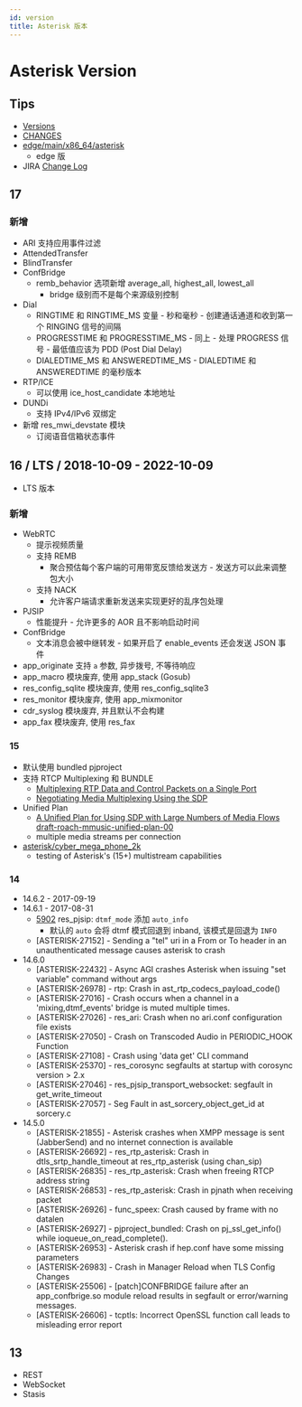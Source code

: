 ```yaml
---
id: version
title: Asterisk 版本
---
```


# Asterisk Version

## Tips
* [Versions](https://wiki.asterisk.org/wiki/display/AST/Asterisk+Versions)
* [CHANGES](https://github.com/asterisk/asterisk/blob/master/CHANGES)
* [edge/main/x86_64/asterisk](https://pkgs.alpinelinux.org/package/edge/main/x86_64/asterisk)
  * edge 版
* JIRA [Change Log](https://issues.asterisk.org/jira/browse/ASTERISK/?selectedTab=com.atlassian.jira.jira-projects-plugin:changelog-panel)

## 17
### 新增
* ARI 支持应用事件过滤
* AttendedTransfer
* BlindTransfer
* ConfBridge
  * remb_behavior 选项新增 average_all, highest_all, lowest_all
    * bridge 级别而不是每个来源级别控制
* Dial
  * RINGTIME 和 RINGTIME_MS 变量 - 秒和毫秒 - 创建通话通道和收到第一个 RINGING 信号的间隔
  * PROGRESSTIME 和 PROGRESSTIME_MS - 同上 - 处理 PROGRESS 信号 - 最低值应该为 PDD (Post Dial Delay)
  * DIALEDTIME_MS 和 ANSWEREDTIME_MS - DIALEDTIME 和 ANSWEREDTIME 的毫秒版本
* RTP/ICE
  * 可以使用 ice_host_candidate 本地地址
* DUNDi
  * 支持 IPv4/IPv6 双绑定
* 新增 res_mwi_devstate 模块
  * 订阅语音信箱状态事件

## 16 / LTS / 2018-10-09 - 2022-10-09
* LTS 版本

### 新增
* WebRTC
  * 提示视频质量
  * 支持 REMB
    * 聚合预估每个客户端的可用带宽反馈给发送方 - 发送方可以此来调整包大小
  * 支持 NACK
    * 允许客户端请求重新发送来实现更好的乱序包处理
* PJSIP
  * 性能提升 - 允许更多的 AOR 且不影响启动时间
* ConfBridge
  * 文本消息会被中继转发 - 如果开启了 enable_events 还会发送 JSON 事件
* app_originate 支持 `a` 参数, 异步拨号, 不等待响应
* app_macro 模块废弃, 使用 app_stack (Gosub)
* res_config_sqlite 模块废弃, 使用 res_config_sqlite3
* res_monitor 模块废弃, 使用 app_mixmonitor
* cdr_syslog 模块废弃, 并且默认不会构建
* app_fax 模块废弃, 使用 res_fax


### 15
* 默认使用 bundled pjproject
* 支持 RTCP Multiplexing 和 BUNDLE
  * [Multiplexing RTP Data and Control Packets on a Single Port](https://tools.ietf.org/html/rfc5761)
  * [Negotiating Media Multiplexing Using the SDP](https://datatracker.ietf.org/doc/draft-ietf-mmusic-sdp-bundle-negotiation/)
* Unified Plan
  * [A Unified Plan for Using SDP with Large Numbers of Media Flows draft-roach-mmusic-unified-plan-00](https://tools.ietf.org/html/draft-roach-mmusic-unified-plan-00)
  * multiple media streams per connection
* [asterisk/cyber_mega_phone_2k](https://github.com/asterisk/cyber_mega_phone_2k)
  * testing of Asterisk's (15+) multistream capabilities

### 14
* 14.6.2 - 2017-09-19
* 14.6.1 - 2017-08-31
  * [5902](https://gerrit.asterisk.org/#/c/5902/) res_pjsip: `dtmf_mode` 添加 `auto_info`
      * 默认的 `auto` 会将 dtmf 模式回退到 inband, 该模式是回退为 `INFO`
  * [ASTERISK-27152] - Sending a "tel" uri in a From or To header in an unauthenticated message causes asterisk to crash
* 14.6.0
  * [ASTERISK-22432] - Async AGI crashes Asterisk when issuing "set variable" command without args
  * [ASTERISK-26978] - rtp: Crash in ast_rtp_codecs_payload_code()
  * [ASTERISK-27016] - Crash occurs when a channel in a 'mixing,dtmf_events' bridge is muted multiple times.
  * [ASTERISK-27026] - res_ari: Crash when no ari.conf configuration file exists
  * [ASTERISK-27050] - Crash on Transcoded Audio in PERIODIC_HOOK Function
  * [ASTERISK-27108] - Crash using 'data get' CLI command
  * [ASTERISK-25370] - res_corosync segfaults at startup with corosync version > 2.x
  * [ASTERISK-27046] - res_pjsip_transport_websocket: segfault in get_write_timeout
  * [ASTERISK-27057] - Seg Fault in ast_sorcery_object_get_id at sorcery.c
* 14.5.0
  * [ASTERISK-21855] - Asterisk crashes when XMPP message is sent (JabberSend) and no internet connection is available
  * [ASTERISK-26692] - res_rtp_asterisk: Crash in dtls_srtp_handle_timeout at res_rtp_asterisk (using chan_sip)
  * [ASTERISK-26835] - res_rtp_asterisk: Crash when freeing RTCP address string
  * [ASTERISK-26853] - res_rtp_asterisk: Crash in pjnath when receiving packet
  * [ASTERISK-26926] - func_speex: Crash caused by frame with no datalen
  * [ASTERISK-26927] - pjproject_bundled: Crash on pj_ssl_get_info() while ioqueue_on_read_complete().
  * [ASTERISK-26953] - Asterisk crash if hep.conf have some missing parameters
  * [ASTERISK-26983] - Crash in Manager Reload when TLS Config Changes
  * [ASTERISK-25506] - [patch]CONFBRIDGE failure after an app_confbrige.so module reload results in segfault or error/warning messages.
  * [ASTERISK-26606] - tcptls: Incorrect OpenSSL function call leads to misleading error report

## 13
* REST
* WebSocket
* Stasis
